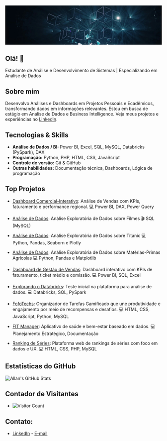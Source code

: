 ![Banner](https://raw.githubusercontent.com/Allanvs0/Allanvs0/main/assets/1719611979064.jfif)

## Olá! 👋 

Estudante de Análise e Desenvolvimento de Sistemas | Especializando em Análise de Dados  

## Sobre mim

Desenvolvo Análises e Dashboards em Projetos Pessoais e Ecadêmicos, transformando dados em informações relevantes. Estou em busca de estágio em Análise de Dados e Business Intelligence. Veja meus projetos e experiências no [Linkedin](https://www.linkedin.com/in/allansiqueira1).

## Tecnologias & Skills
- **Análise de Dados / BI:** Power BI, Excel, SQL, MySQL, Databricks (PySpark), DAX
- **Programação:** Python, PHP, HTML, CSS, JavaScript
- **Controle de versão:** Git & GitHub
- **Outras habilidades:** Documentação técnica, Dashboards, Lógica de programação


## Top Projetos

- [Dashboard Comercial-Interativo](https://github.com/Allanvs0/Dashboard-Comercial-Interativo-Power-BI): Análise de Vendas com KPIs, faturamento e performance regional. 💻 Power BI, DAX, Power Query

- [Análise de Dados](https://github.com/Allanvs0/analise-de-dados-com-sql): Análise Exploratória de Dados sobre Filmes 🎬 SQL (MySQL)


- [Análise de Dados](https://github.com/Allanvs0/Titanic-Analise-de-Dados/blob/main/Titanic_Data_Analysis.ipynb): Análise Exploratória de Dados sobre Titanic 💻 Python, Pandas, Seaborn e Plotly


- [Análise de Dados](https://github.com/Allanvs0/Analise-Materias-Primas/blob/main/Analise-Materias-Primas/Materiais_de_agricultura.ipynb): Análise Exploratória de Dados sobre Matérias-Primas Agrícolas 💻 Python, Pandas e Matplotlib


- [Dashboard de Gestão de Vendas](https://www.linkedin.com/in/allansiqueira1/): Dashboard interativo com KPIs de faturamento, ticket médio e comissão. 💻 Power BI, SQL, Excel


- [Explorando o Databricks](https://github.com/Allanvs0/projeto_databricks/tree/main): Teste inicial na plataforma para análise de dados. 💻 Databricks, SQL, PySpark


- [FofoTechs](https://github.com/luccacorbo/projeto_apsII): Organizador de Tarefas Gamificado que une produtividade e engajamento por meio de recompensas e desafios. 💻 HTML, CSS, JavaScript, Python, MySQL


- [FIT Manager](https://www.linkedin.com/in/allansiqueira1/): Aplicativo de saúde e bem-estar baseado em dados. 💻 Planejamento Estratégico, Documentação


- [Ranking de Séries](https://www.linkedin.com/in/allansiqueira1/): Plataforma web de rankings de séries com foco em dados e UX. 💻 HTML, CSS, PHP, MySQL


## Estatísticas do GitHub

![Allan's GitHub Stats](https://github-readme-stats.vercel.app/api?username=Allanvs0&show_icons=true&hide_title=true&count_private=true&hide=prs&theme=radical)

## Contador de Visitantes

- ![Visitor Count](https://visitor-badge.laobi.icu/badge?page_id=Allanvs0.Allanvs0)

## Contato:

- [LinkedIn](https://www.linkedin.com/in/allansiqueira1)  **-** [E-mail](mailto:allanvieirasiqueira@gmail.com)



